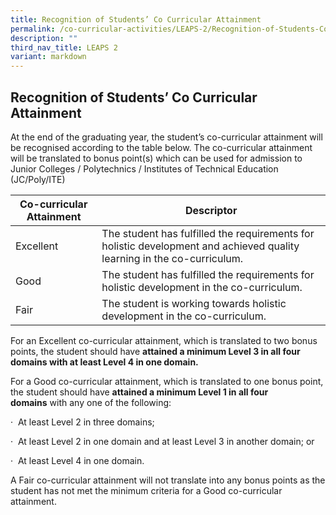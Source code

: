 ```yaml
---
title: Recognition of Students’ Co Curricular Attainment
permalink: /co-curricular-activities/LEAPS-2/Recognition-of-Students-Co-Curricular-Attainment/
description: ""
third_nav_title: LEAPS 2
variant: markdown
---
```

## Recognition of Students’ Co Curricular Attainment

At the end of the graduating year, the student’s co-curricular attainment will be recognised according to the table below. The co-curricular attainment will be translated to bonus point(s) which can be used for admission to Junior Colleges / Polytechnics / Institutes of Technical Education (JC/Poly/ITE)

| **Co-curricular Attainment** | **Descriptor** | 
| -------- | -------- | 
| Excellent     | The student has fulfilled the requirements for holistic development and achieved quality learning in the co-curriculum. | 
| Good    | The student has fulfilled the requirements for holistic development in the co-curriculum.  | 
| Fair   | The student is working towards holistic development in the co-curriculum.  | 

For an Excellent co-curricular attainment, which is translated to two bonus points, the student should have **attained a minimum Level 3 in all four domains with at least Level 4 in one domain.** 

For a Good co-curricular attainment, which is translated to one bonus point, the student should have **attained a minimum Level 1 in all four domains** with any one of the following:

·  At least Level 2 in three domains;

·  At least Level 2 in one domain and at least Level 3 in another domain; or

·  At least Level 4 in one domain.

A Fair co-curricular attainment will not translate into any bonus points as the student has not met the minimum criteria for a Good co-curricular attainment.